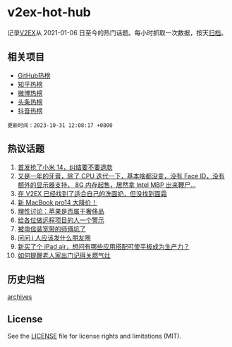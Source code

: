 # v2ex-hot-hub

 记录[V2EX](https://www.v2ex.com/)从 2021-01-06 日至今的热门话题。每小时抓取一次数据，按天[归档](archives)。
 
 ## 相关项目

- [GitHub热榜](https://github.com/lonnyzhang423/github-hot-hub)
- [知乎热榜](https://github.com/lonnyzhang423/zhihu-hot-hub)
- [微博热榜](https://github.com/lonnyzhang423/weibo-hot-hub)
- [头条热榜](https://github.com/lonnyzhang423/toutiao-hot-hub)
- [抖音热榜](https://github.com/lonnyzhang423/douyin-hot-hub)


 `更新时间：2023-10-31 12:08:17 +0800`

## 热议话题

1. [首发抢了小米 14，纠结要不要退款](https://www.v2ex.com/t/986659)
1. [又是一年的牙膏，除了 CPU 迭代一下，基本啥都没变，没有 Face ID，没有额外的显示器支持， 8G 内存起售，居然拿 Intel MBP 出来鞭尸...](https://www.v2ex.com/t/986922)
1. [在 V2EX 已经找到了适合自己的洗面奶，但没找到面霜](https://www.v2ex.com/t/986665)
1. [新 MacBook pro14 大降价！](https://www.v2ex.com/t/986919)
1. [理性讨论：苹果是否属于奢侈品](https://www.v2ex.com/t/986990)
1. [给各位做远程项目的人一个警示](https://www.v2ex.com/t/986881)
1. [被电信装宽带的师傅坑了](https://www.v2ex.com/t/986690)
1. [问问 i 人应该发什么朋友圈](https://www.v2ex.com/t/986952)
1. [新买了个 iPad air，想问有哪些应用搭配可使平板成为生产力？](https://www.v2ex.com/t/986726)
1. [如何提醒老人家出门记得关燃气灶](https://www.v2ex.com/t/986963)

## 历史归档

[archives](archives)

## License

See the [LICENSE](LICENSE) file for license rights and limitations (MIT).
